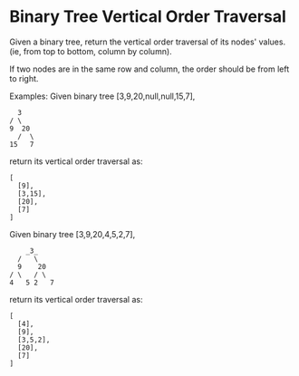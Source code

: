 # Binary Tree Vertical Order Traversal
 

Given a binary tree, return the vertical order traversal of its nodes' values. (ie, from top to bottom, column by column).

If two nodes are in the same row and column, the order should be from left to right.

Examples:
Given binary tree [3,9,20,null,null,15,7],

      3
    / \
    9  20
      /  \
    15   7
return its vertical order traversal as:

    [
      [9],
      [3,15],
      [20],
      [7]
    ]

Given binary tree [3,9,20,4,5,2,7],

        _3_
      /   \
      9    20
    / \   / \
    4   5 2   7
return its vertical order traversal as:

    [
      [4],
      [9],
      [3,5,2],
      [20],
      [7]
    ]